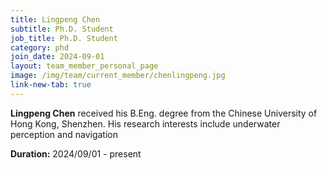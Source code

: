 ```yaml
---
title: Lingpeng Chen
subtitle: Ph.D. Student
job_title: Ph.D. Student
category: phd
join_date: 2024-09-01
layout: team_member_personal_page
image: /img/team/current_member/chenlingpeng.jpg
link-new-tab: true
---
```


**Lingpeng Chen** received his B.Eng. degree from the Chinese University of Hong Kong, Shenzhen. His research interests include underwater perception and navigation

**Duration:** 2024/09/01 - present